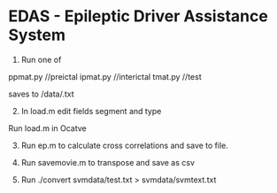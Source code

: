 # EDAS - Epileptic Driver Assistance System

1. Run one of 

ppmat.py //preictal
ipmat.py //interictal
tmat.py //test

saves to /data/<segment type><segment number>.txt

2. In load.m edit fields segment and type

Run load.m in Ocatve

3. Run ep.m to calculate cross correlations and save to file.

4. Run savemovie.m to transpose and save as csv

5. Run ./convert svmdata/test.txt > svmdata/svmtext.txt
